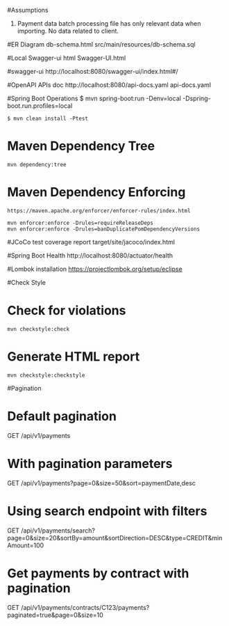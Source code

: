 

#Assumptions
1. Payment data batch processing file has only relevant data when importing. No data related to client.

#ER Diagram
db-schema.html
src/main/resources/db-schema.sql

#Local Swagger-ui html
Swagger-UI.html

#swagger-ui
http://localhost:8080/swagger-ui/index.html#/

#OpenAPI APIs doc
http://localhost:8080/api-docs.yaml
api-docs.yaml

#Spring Boot Operations
	$ mvn spring-boot:run -Denv=local -Dspring-boot.run.profiles=local

	$ mvn clean install -Ptest

# Maven Dependency Tree
 	mvn dependency:tree

# Maven Dependency Enforcing
	https://maven.apache.org/enforcer/enforcer-rules/index.html

	mvn enforcer:enforce -Drules=requireReleaseDeps
	mvn enforcer:enforce -Drules=banDuplicatePomDependencyVersions


#JCoCo test coverage report
target/site/jacoco/index.html

#Spring Boot Health
http://localhost:8080/actuator/health

#Lombok installation
https://projectlombok.org/setup/eclipse

#Check Style
# Check for violations
	mvn checkstyle:check

# Generate HTML report
	mvn checkstyle:checkstyle

#Pagination
# Default pagination
GET /api/v1/payments

# With pagination parameters
GET /api/v1/payments?page=0&size=50&sort=paymentDate,desc

# Using search endpoint with filters
GET /api/v1/payments/search?page=0&size=20&sortBy=amount&sortDirection=DESC&type=CREDIT&minAmount=100

# Get payments by contract with pagination
GET /api/v1/payments/contracts/C123/payments?paginated=true&page=0&size=10
